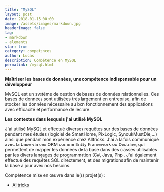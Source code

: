 ```yaml
---
title: "MySQL"
layout: post
date: 2018-01-15 00:00
image: /assets/images/markdown.jpg
headerImage: false
tag:
- markdown
- elements
star: true
category: competences
author: Lucas
description: Compétence en MySQL
permalink: /mysql.html
---
```



<b>Maîtriser les bases de données, une compétence indispensable pour un développeur</b>

MySQL est un système de gestion de bases de données relationnelles. Ces bases de données
sont utilisées très largement en entreprise, afin de stocker les données nécessaire au bon
fonctionnement des applications avec efficacité et performance de lecture.

<b>Les contextes dans lesquels j'ai utilisé MySQL</b>

J'ai utilisé MySQL et effectué diverses requêtes sur des bases de données pendant mes études
(logiciel de SmartHome, PixLogic, SynoukMustDie,...) ainsi que pendant mon expérience chez Alltricks.
J'ai a la fois communiqué avec la base via des ORM comme Entity Framework ou Doctrine, qui permettent
de mapper les données de la base dans des classes utilisables par les divers langages de programmation
(C#, Java, Php).
J'ai également effectué des requêtes SQL directement, et des migrations afin de maintenir
la base a jour avec nos besoins.

Compétence mise en œuvre dans le(s) projet(s) :
- [Alltricks]({{site.url}}/myportfolio/Alltricks)
